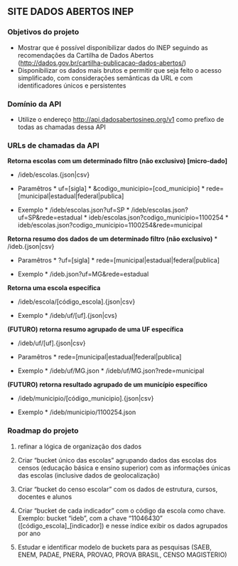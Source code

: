 
## **SITE DADOS ABERTOS INEP**

### Objetivos do projeto
* Mostrar que é possível disponibilizar dados do INEP seguindo as recomendações da Cartilha de Dados Abertos (http://dados.gov.br/cartilha-publicacao-dados-abertos/)
* Disponibilizar os dados mais brutos e permitir que seja feito o acesso simplificado, com considerações semânticas da URL e com identificadores únicos e persistentes

### Domínio da API

* Utilize o endereço http://api.dadosabertosinep.org/v1 como prefixo de todas as chamadas dessa API


### URLs de chamadas da API

**Retorna escolas com um determinado filtro (não exclusivo) [micro-dado]**
  * /ideb/escolas.{json|csv}
   
   * Paramêtros
    * uf=[sigla]
    * &codigo_municipio=[cod_municipio]
    * rede=[municipal|estadual|federal|publica]
   
   * Exemplo
    * /ideb/escolas.json?uf=SP 
    * /ideb/escolas.json?uf=SP&rede=estadual
    * ideb/escolas.json?codigo_municipio=1100254
    * ideb/escolas.json?codigo_municipio=1100254&rede=municipal

**Retorna resumo dos dados de um determinado filtro (não exclusivo)**
    * /ideb.{json|csv}
  
   * Paramêtros
    * ?uf=[sigla]
    * rede=[municipal|estadual|federal|publica]
  
   * Exemplo
    * /ideb.json?uf=MG&rede=estadual

**Retorna uma escola específica**
  * /ideb/escola/[código_escola].{json|csv}
  
   * Exemplo
    * /ideb/uf/[uf].{json|cvs}  

**(FUTURO) retorna resumo agrupado de uma UF específica**
  * /ideb/uf/[uf].{json|csv}
  
   * Paramêtros
    * rede=[municipal|estadual|federal|publica]
  
   * Exemplo
    * /ideb/uf/MG.json
    * /ideb/uf/MG.json?rede=municipal

**(FUTURO) retorna resultado agrupado de um município específico**
  * /ideb/municipio/[código_municipio].{json|csv}
     
   * Exemplo
    * /ideb/municipio/1100254.json

### Roadmap do projeto

1. refinar a lógica de organização dos dados

  1. Criar “bucket único das escolas” agrupando dados das escolas dos censos (educação básica e ensino superior) com as informações únicas das escolas (inclusive dados de geolocalização)
  1. Criar “bucket do censo escolar” com os dados de estrutura, cursos, docentes e alunos
  1. Criar “bucket de cada indicador” com o código da escola como chave. Exemplo: bucket “ideb”, com a chave “11046430” ([código_escola]_[indicador]) e nesse índice exibir os dados agrupados por ano
  1. Estudar e identificar modelo de buckets para as pesquisas (SAEB, ENEM, PADAE, PNERA, PROVAO, PROVA BRASIL, CENSO MAGISTERIO)

